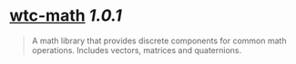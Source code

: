 # [wtc-math](https://github.com/wethegit/wtc-math#readme) _1.0.1_

> A math library that provides discrete components for common math operations. Includes vectors, matrices and quaternions.
